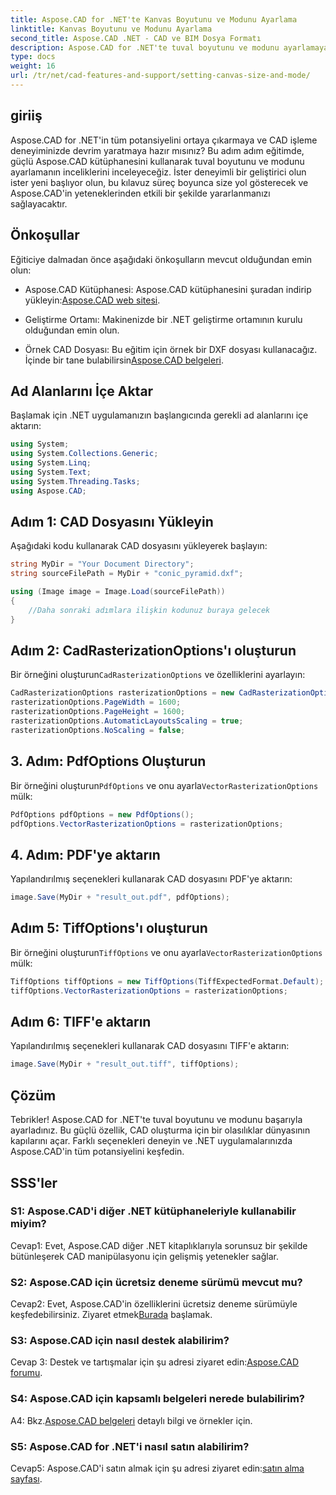 ```yaml
---
title: Aspose.CAD for .NET'te Kanvas Boyutunu ve Modunu Ayarlama
linktitle: Kanvas Boyutunu ve Modunu Ayarlama
second_title: Aspose.CAD .NET - CAD ve BIM Dosya Formatı
description: Aspose.CAD for .NET'te tuval boyutunu ve modunu ayarlamaya ilişkin adım adım kılavuzu keşfedin. Bu kapsamlı eğitimi kullanarak CAD oluşturma işleminizi kolaylıkla optimize edin.
type: docs
weight: 16
url: /tr/net/cad-features-and-support/setting-canvas-size-and-mode/
---
```

## giriiş

Aspose.CAD for .NET'in tüm potansiyelini ortaya çıkarmaya ve CAD işleme deneyiminizde devrim yaratmaya hazır mısınız? Bu adım adım eğitimde, güçlü Aspose.CAD kütüphanesini kullanarak tuval boyutunu ve modunu ayarlamanın inceliklerini inceleyeceğiz. İster deneyimli bir geliştirici olun ister yeni başlıyor olun, bu kılavuz süreç boyunca size yol gösterecek ve Aspose.CAD'in yeteneklerinden etkili bir şekilde yararlanmanızı sağlayacaktır.

## Önkoşullar

Eğiticiye dalmadan önce aşağıdaki önkoşulların mevcut olduğundan emin olun:

-  Aspose.CAD Kütüphanesi: Aspose.CAD kütüphanesini şuradan indirip yükleyin:[Aspose.CAD web sitesi](https://releases.aspose.com/cad/net/).

- Geliştirme Ortamı: Makinenizde bir .NET geliştirme ortamının kurulu olduğundan emin olun.

-  Örnek CAD Dosyası: Bu eğitim için örnek bir DXF dosyası kullanacağız. İçinde bir tane bulabilirsin[Aspose.CAD belgeleri](https://reference.aspose.com/cad/net/).

## Ad Alanlarını İçe Aktar

Başlamak için .NET uygulamanızın başlangıcında gerekli ad alanlarını içe aktarın:

```csharp
using System;
using System.Collections.Generic;
using System.Linq;
using System.Text;
using System.Threading.Tasks;
using Aspose.CAD;
```

## Adım 1: CAD Dosyasını Yükleyin

Aşağıdaki kodu kullanarak CAD dosyasını yükleyerek başlayın:

```csharp
string MyDir = "Your Document Directory";
string sourceFilePath = MyDir + "conic_pyramid.dxf";

using (Image image = Image.Load(sourceFilePath))
{
    //Daha sonraki adımlara ilişkin kodunuz buraya gelecek
}
```

## Adım 2: CadRasterizationOptions'ı oluşturun

 Bir örneğini oluşturun`CadRasterizationOptions` ve özelliklerini ayarlayın:

```csharp
CadRasterizationOptions rasterizationOptions = new CadRasterizationOptions();
rasterizationOptions.PageWidth = 1600;
rasterizationOptions.PageHeight = 1600;
rasterizationOptions.AutomaticLayoutsScaling = true;
rasterizationOptions.NoScaling = false;
```

## 3. Adım: PdfOptions Oluşturun

 Bir örneğini oluşturun`PdfOptions` ve onu ayarla`VectorRasterizationOptions` mülk:

```csharp
PdfOptions pdfOptions = new PdfOptions();
pdfOptions.VectorRasterizationOptions = rasterizationOptions;
```

## 4. Adım: PDF'ye aktarın

Yapılandırılmış seçenekleri kullanarak CAD dosyasını PDF'ye aktarın:

```csharp
image.Save(MyDir + "result_out.pdf", pdfOptions);
```

## Adım 5: TiffOptions'ı oluşturun

 Bir örneğini oluşturun`TiffOptions` ve onu ayarla`VectorRasterizationOptions` mülk:

```csharp
TiffOptions tiffOptions = new TiffOptions(TiffExpectedFormat.Default);
tiffOptions.VectorRasterizationOptions = rasterizationOptions;
```

## Adım 6: TIFF'e aktarın

Yapılandırılmış seçenekleri kullanarak CAD dosyasını TIFF'e aktarın:

```csharp
image.Save(MyDir + "result_out.tiff", tiffOptions);
```

## Çözüm

Tebrikler! Aspose.CAD for .NET'te tuval boyutunu ve modunu başarıyla ayarladınız. Bu güçlü özellik, CAD oluşturma için bir olasılıklar dünyasının kapılarını açar. Farklı seçenekleri deneyin ve .NET uygulamalarınızda Aspose.CAD'in tüm potansiyelini keşfedin.

## SSS'ler

### S1: Aspose.CAD'i diğer .NET kütüphaneleriyle kullanabilir miyim?

Cevap1: Evet, Aspose.CAD diğer .NET kitaplıklarıyla sorunsuz bir şekilde bütünleşerek CAD manipülasyonu için gelişmiş yetenekler sağlar.

### S2: Aspose.CAD için ücretsiz deneme sürümü mevcut mu?

 Cevap2: Evet, Aspose.CAD'in özelliklerini ücretsiz deneme sürümüyle keşfedebilirsiniz. Ziyaret etmek[Burada](https://releases.aspose.com/) başlamak.

### S3: Aspose.CAD için nasıl destek alabilirim?

 Cevap 3: Destek ve tartışmalar için şu adresi ziyaret edin:[Aspose.CAD forumu](https://forum.aspose.com/c/cad/19).

### S4: Aspose.CAD için kapsamlı belgeleri nerede bulabilirim?

 A4: Bkz.[Aspose.CAD belgeleri](https://reference.aspose.com/cad/net/) detaylı bilgi ve örnekler için.

### S5: Aspose.CAD for .NET'i nasıl satın alabilirim?

 Cevap5: Aspose.CAD'i satın almak için şu adresi ziyaret edin:[satın alma sayfası](https://purchase.aspose.com/buy).